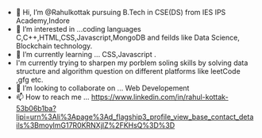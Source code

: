 - 👋 Hi, I’m @Rahulkottak pursuing B.Tech in CSE(DS) from IES IPS Academy,Indore
- 👀 I’m interested in ...coding languages C,C++,HTML,CSS,Javascript,MongoDB and feilds like Data Science, Blockchain technology. 
- 🌱 I’m currently learning ... CSS,Javascript .
- I'm currently trying to sharpen my porblem soling skills by solving data structure and algorithm question on different platforms like leetCode ,gfg etc. 
- 💞️ I’m looking to collaborate on ... Web Developement
- 📫 How to reach me ... https://www.linkedin.com/in/rahul-kottak-53b06b1ba?lipi=urn%3Ali%3Apage%3Ad_flagship3_profile_view_base_contact_details%3BmoylmG17R0KRNXjIZ%2FKHsQ%3D%3D

<!---
Rahulkottak/Rahulkottak is a ✨ special ✨ repository because its `README.md` (this file) appears on your GitHub profile.
You can click the Preview link to take a look at your changes.
--->
